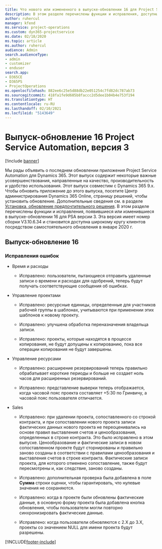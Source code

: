 ```yaml
---
title: Что нового или измененного в выпуске-обновлении 16 для Project Service Automation версии 3
description: В этом разделе перечислены функции и исправления, доступные в выпуске-обновлении 16 для Project Service Automation версии 3.
author: ruhercul
manager: kfend
ms.service: project-operations
ms.custom: dyn365-projectservice
ms.date: 02/18/2020
ms.topic: article
ms.author: ruhercul
audience: Admin
search.audienceType:
- admin
- customizer
- enduser
search.app:
- D365CE
- D365PS
- ProjectOperations
ms.openlocfilehash: 882ee6c25e5d88db22e051254c7fd82dc787ab73
ms.sourcegitcommit: 418fa1fe9d605b8faccc2d5dee1b04b4e753f194
ms.translationtype: HT
ms.contentlocale: ru-RU
ms.lasthandoff: 02/10/2021
ms.locfileid: "5143649"
---
```

# <a name="project-service-automation-update-release-16-v3"></a>Выпуск-обновление 16 Project Service Automation, версия 3

[!include [banner](../includes/psa-now-project-operations.md)]

Мы рады объявить о последнем обновлении приложения Project Service Automation для Dynamics 365. Этот выпуск содержит некоторые важные усовершенствования, направленные на качество, производительность и удобство использования.  Этот выпуск совместим с Dynamics 365 9.x. Чтобы обновить приложение до этого выпуска, посетите Центр администрирования Dynamics 365 Online, страницу решений, чтобы установить обновление. Дополнительные сведения см. в разделе [Установка, обновление предпочтительного решения](https://docs.microsoft.com/dynamics365/project-service/upgrade-psa-home-page).
В этом разделе перечислены функции и исправления, появившиеся или изменившиеся в выпуске-обновлении 16 для PSA версии 3. Эта версия имеет номер сборки V3.10.6.34 и становится доступна широкому кругу клиентов посредством самостоятельного обновления в январе 2020 г.


## <a name="update-release-16"></a>Выпуск-обновление 16

### <a name="bug-fixes"></a>Исправления ошибок

-   Время и расходы

    -   Исправлено: пользователи, пытающиеся отправить удаленные записи о времени и расходах для одобрений, теперь будут получать соответствующие сообщения об ошибках.

-   Управление проектами

    -   Исправлено: ресурсные единицы, определенные для участников рабочей группы в шаблонах, учитываются при применении этих шаблонов к новому проекту.

    -   Исправлено: улучшена обработка переназначения владельца записи.

    -   Исправлено: проекты, которые находятся в процессе копирования, не будут допущены к копированию, пока все операции копирования не будут завершены.

-   Управление ресурсами

    -   Исправлено: расширение резервирований теперь правильно обрабатывает короткие периоды и больше не создает ноль часов для расширенных резервирований.

    -   Исправлено: представление выверки теперь отображается, когда часовой пояс проекта составляет +5:30 по Гринвичу, а часовой пояс пользователя отличается.

-   Sales

    -   Исправлено: при удалении проекта, сопоставленного со строкой контракта, и при сопоставлении нового проекта записи фактических данных нового проекта не переоценивались на основе правил выставления счетов и ценообразования, определенных в строке контракта. Это было исправлено в этом выпуске. Ценообразование и фактические записи в новом сопоставленном проекте будут сторнированы и правильно заново созданы в соответствии с правилами ценообразования и выставления счетов в строке контракта. Фактические записи проекта, для которого отменено сопоставление, также будут пересмотрены и, как следствие, заново созданы.

    -   Исправлено: дополнительная проверка была добавлена в поле **Сумма** строки оценки, чтобы гарантировать, что нулевые значения не сохраняются.

    -   Исправлено: когда в проекте были обновлены фактические данные, в основную форму проекта была добавлена кнопка обновления, чтобы пользователи могли повторно синхронизировать фактические данные.

    -   Исправлено: когда пользователи обновляются с 2.X до 3.X, проекты со значением NULL для имени проекта будут разрешены.



[!INCLUDE[footer-include](../includes/footer-banner.md)]